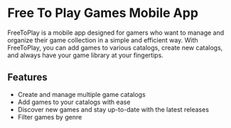 # Free To Play Games Mobile App

FreeToPlay is a mobile app designed for gamers who want to manage and organize their game collection in a simple and efficient way. With FreeToPlay, you can add games to various catalogs, create new catalogs, and always have your game library at your fingertips.

## Features

- Create and manage multiple game catalogs
- Add games to your catalogs with ease
- Discover new games and stay up-to-date with the latest releases
- Filter games by genre
